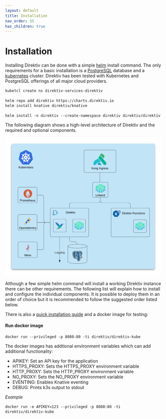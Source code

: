 ```yaml
---
layout: default
title: Installation
nav_order: 35
has_children: true
---
```


# Installation

Installing Direktiv can be done with a simple [helm](https://helm.sh/) install command. The only requirements for a basic installation is a [PostgreSQL](database.html) database and a [kubernetes](kubernetes.html) cluster. Direktiv has been tested with Kubernetes and PostgreSQL offerings of all major cloud providers.

```shell
kubetcl create ns direktiv-services-direktiv

helm repo add direktiv https://charts.direktiv.io
helm install knative direktiv/knative

helm install -n direktiv --create-namespace direktiv direktiv/direktiv  
```

The following diagram shows a high-level architecture of Direktiv and the required and optional components.

<p align="center">
<img src="overview.png" alt="Direktiv overview"/>
</p>

Although a few simple helm command will install a working Direktiv instance there can be other requirements. The following list will explain how to install and configure the individual components. It is possible to deploy them in an order of choice but it is recommended to follow the suggested order listed below.

There is also a [quick installation guide](summary.html) and a docker image for testing:

#### Run docker image
```console
docker run --privileged -p 8080:80 -ti direktiv/direktiv-kube
```

The docker images has addtional environment variables which can add additional functionality:

- APIKEY: Set an API key for the application
- HTTPS_PROXY: Sets the HTTPS_PROXY environment variable
- HTTP_PROXY: Sets the HTTP_PROXY environment variable
- NO_PROXY: Sets the NO_PROXY environment variable
- EVENTING: Enables Knative eventing
- DEBUG: Prints k3s output to stdout

*Example*
```console
docker run -e APIKEY=123 --privileged -p 8080:80 -ti direktiv/direktiv-kube
```
